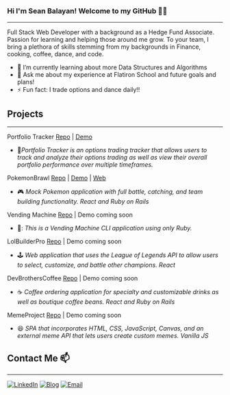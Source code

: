 ### Hi I'm Sean Balayan! Welcome to my GitHub 👋:fire:
__________________
Full Stack Web Developer with a background as a Hedge Fund Associate. Passion for learning and helping those around me grow. To your team, I bring a plethora of skills stemming from my backgrounds in Finance, cooking, coffee, dance, and code.

- 🌱 I’m currently learning about more Data Structures and Algorithms
- 💬 Ask me about my experience at Flatiron School and future goals and plans!
- ⚡ Fun fact: I trade options and dance daily!!

## Projects
____________________
Portfolio Tracker [Repo](https://github.com/sbalayan1/portfolio_tracker) | [Demo](https://www.loom.com/share/b51cf4868a1045c291b3a8815c490f4b)
- 💸*Portfolio Tracker is an options trading tracker that allows users to track and analyze their options trading as well as view their overall portfolio performance over multiple timeframes.*

PokemonBrawl [Repo](https://github.com/sbalayan1/pokemon_brawl) | [Demo](https://www.loom.com/share/d5a1338edc5e44c9af19149239ee4b51) | [Web](http://pokemon-brawl.herokuapp.com/)
- :video_game: *Mock Pokemon application with full battle, catching, and team building functionality. React and Ruby on Rails*

Vending Machine [Repo](https://github.com/sbalayan1/vending_machine) | Demo coming soon
- 🍹: *This is a Vending Machine CLI application using only Ruby.*

LolBuilderPro [Repo](https://github.com/garrettbourque/lolbuilderpro) | Demo coming soon
- :joystick: *Web application that uses the League of Legends API to allow users to select, customize, and battle other champions. React*

DevBrothersCoffee [Repo](https://github.com/sbalayan1/dev_brothers_coffee) | Demo coming soon
- :coffee: *Coffee ordering application for specialty and customizable drinks as well as boutique coffee beans. React and Ruby on Rails*

MemeProject [Repo](https://github.com/sbalayan1/memeProject) | Demo coming soon
- :laughing: *SPA that incorporates HTML, CSS, JavaScript, Canvas, and an external meme API that lets users create custom memes. Vanilla JS*

## Contact Me 📫
____________________
[![LinkedIn](https://img.shields.io/badge/LinkedIn-0077B5?style=for-the-badge&logo=linkedin&logoColor=white)][1]
[![Blog](https://img.shields.io/badge/Medium-12100E?style=for-the-badge&logo=medium&logoColor=white)][2]
[![Email](https://img.shields.io/badge/Gmail-D14836?style=for-the-badge&logo=gmail&logoColor=white)][3]

[1]: https://www.linkedin.com/in/sean-balayan/
[2]: https://sheeep.medium.com/
[3]: balayans2014@gmail.com
